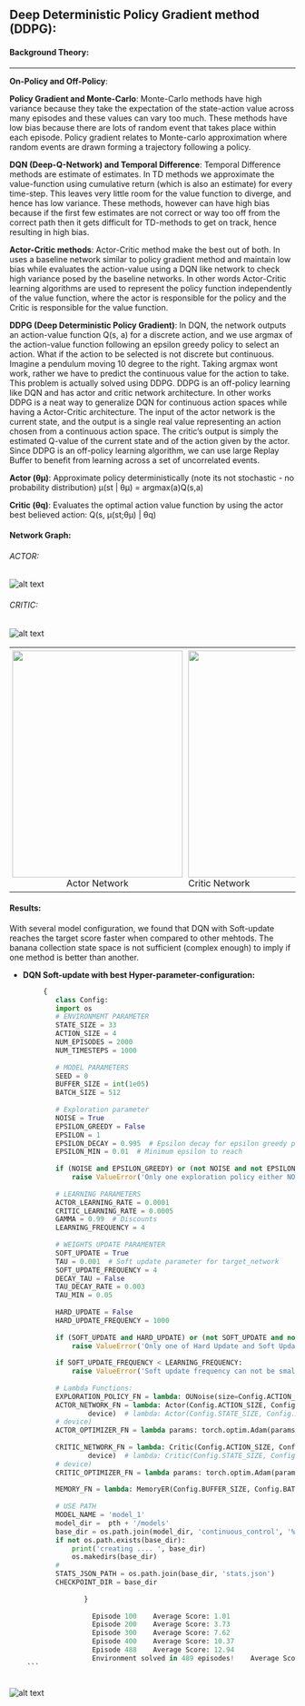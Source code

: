 ## Deep Deterministic Policy Gradient method (DDPG):

#### Background Theory:
-------------
**On-Policy and Off-Policy**:


**Policy Gradient and Monte-Carlo**:
Monte-Carlo methods have high variance because they take the expectation of the state-action value across many episodes and these values can vary too much. These methods have low bias because there are lots of random event that takes place within each episode. Policy gradient relates to Monte-carlo approximation where random events are drawn forming a trajectory following a policy.

**DQN (Deep-Q-Network) and Temporal Difference**:
Temporal Difference methods are estimate of estimates. In TD methods we approximate the value-function using cumulative return (which is also an estimate) for every time-step. This leaves very little room for the value function to diverge, and hence has low variance. These methods, however can have high bias because if the first few estimates are not correct or way too off from the correct path then it gets difficult for TD-methods to get on track, hence resulting in high bias.

**Actor-Critic methods**:
Actor-Critic method make the best out of both. In uses a baseline network similar to policy gradient method and maintain low bias while evaluates the action-value using a DQN like network to check high variance posed by the baseline networks. In other words Actor-Critic learning algorithms are used to represent the policy function independently of the value function, where the actor is responsible for the policy and the Critic is responsible for the value function.

**DDPG (Deep Deterministic Policy Gradient)**:
In DQN, the network outputs an action-value function Q(s, a) for a discrete action, and we use argmax of the action-value function following an epsilon greedy policy to select an action. What if the action to be selected is not discrete but continuous. Imagine a pendulum moving 10 degree to the right. Taking argmax wont work, rather we have to predict the continuous value for the action to take. This problem is actually solved using DDPG. DDPG is an off-policy learning like DQN and has actor and critic network architecture. In other works DDPG is a neat way to generalize DQN for continuous action spaces while having a Actor-Critic architecture. The input of the actor network is the current state, and the output is a single real value representing an action chosen from a continuous action space. The critic’s output is simply the estimated Q-value of the current state and of the action given by the actor. Since DDPG is an off-policy learning algorithm, we can use large Replay Buffer to benefit from learning across a set of uncorrelated events.

**Actor (θμ)**: Approximate policy deterministically (note its not stochastic - no probability distribution) μ(st | θμ) = argmax(a)Q(s,a)

**Critic (θq)**: Evaluates the optimal action value function by using the actor best believed action: Q(s, μ(st;θμ) | θq)


#### Network Graph:

###### ACTOR:
![alt text](https://github.com/Sardhendu/DeepRL/blob/master/src/continuous_control/images/actor.png)
###### CRITIC:
![alt text](https://github.com/Sardhendu/DeepRL/blob/master/src/continuous_control/images/critic.png)

<div id="image-table">
    <table>
	    <tr>
    	    <td style="padding:5px">
        	    <img src="https://github.com/Sardhendu/DeepRL/blob/master/src/continuous_control/images/actor.png" width="300" height="400"><figcaption><center>Actor Network</center></figcaption>
      	    </td>
             <td style="padding:5px">
            	<img src="https://github.com/Sardhendu/DeepRL/blob/master/src/continuous_control/images/critic.png" width="400" height="400"><figcaption></center>Critic Network </center></figcaption>
             </td>
        </tr>
    </table>
</div>


#### Results:

    
   With several model configuration, we found that DQN with Soft-update reaches the target score faster when 
   compared to other mehtods. The banana collection state space is not sufficient (complex enough) to imply if one 
   method is better than another.
   
   * **DQN Soft-update with best Hyper-parameter-configuration:**
        ```python
             {
                class Config:
                import os
                # ENVIRONMEMT PARAMETER
                STATE_SIZE = 33
                ACTION_SIZE = 4
                NUM_EPISODES = 2000
                NUM_TIMESTEPS = 1000
                
                # MODEL PARAMETERS
                SEED = 0
                BUFFER_SIZE = int(1e05)
                BATCH_SIZE = 512
                
                # Exploration parameter
                NOISE = True
                EPSILON_GREEDY = False
                EPSILON = 1
                EPSILON_DECAY = 0.995  # Epsilon decay for epsilon greedy policy
                EPSILON_MIN = 0.01  # Minimum epsilon to reach
                
                if (NOISE and EPSILON_GREEDY) or (not NOISE and not EPSILON_GREEDY):
                    raise ValueError('Only one exploration policy either NOISE or EPSILON_GREEDY si to be chosen ..')
                
                # LEARNING PARAMETERS
                ACTOR_LEARNING_RATE = 0.0001
                CRITIC_LEARNING_RATE = 0.0005
                GAMMA = 0.99  # Discounts
                LEARNING_FREQUENCY = 4
                
                # WEIGHTS UPDATE PARAMENTER
                SOFT_UPDATE = True
                TAU = 0.001  # Soft update parameter for target_network
                SOFT_UPDATE_FREQUENCY = 4
                DECAY_TAU = False
                TAU_DECAY_RATE = 0.003
                TAU_MIN = 0.05
                
                HARD_UPDATE = False
                HARD_UPDATE_FREQUENCY = 1000
                
                if (SOFT_UPDATE and HARD_UPDATE) or (not SOFT_UPDATE and not HARD_UPDATE):
                    raise ValueError('Only one of Hard Update and Soft Update is to be chosen ..')
                
                if SOFT_UPDATE_FREQUENCY < LEARNING_FREQUENCY:
                    raise ValueError('Soft update frequency can not be smaller than the learning frequency')
                
                # Lambda Functions:
                EXPLORATION_POLICY_FN = lambda: OUNoise(size=Config.ACTION_SIZE, seed=2)
                ACTOR_NETWORK_FN = lambda: Actor(Config.ACTION_SIZE, Config.STATE_SIZE, (512, 256), seed=2).to(
                        device)  # lambda: Actor(Config.STATE_SIZE, Config.ACTION_SIZE, seed=2, fc1_units=512, fc2_units=256).to(
                # device)
                ACTOR_OPTIMIZER_FN = lambda params: torch.optim.Adam(params, lr=Config.ACTOR_LEARNING_RATE)
                
                CRITIC_NETWORK_FN = lambda: Critic(Config.ACTION_SIZE, Config.STATE_SIZE, (512, 256), seed=2).to(
                        device)  # lambda: Critic(Config.STATE_SIZE, Config.ACTION_SIZE, seed=2, fc1_units=512, fc2_units=256).to(
                # device)
                CRITIC_OPTIMIZER_FN = lambda params: torch.optim.Adam(params, lr=Config.CRITIC_LEARNING_RATE)
                
                MEMORY_FN = lambda: MemoryER(Config.BUFFER_SIZE, Config.BATCH_SIZE, seed=2, action_dtype='float')
                
                # USE PATH
                MODEL_NAME = 'model_1'
                model_dir =  pth + '/models'
                base_dir = os.path.join(model_dir, 'continuous_control', '%s' % (MODEL_NAME))
                if not os.path.exists(base_dir):
                    print('creating .... ', base_dir)
                    os.makedirs(base_dir)
                #
                STATS_JSON_PATH = os.path.join(base_dir, 'stats.json')
                CHECKPOINT_DIR = base_dir
            
                       }
            
                         Episode 100	Average Score: 1.01
                         Episode 200	Average Score: 3.73
                         Episode 300	Average Score: 7.62
                         Episode 400	Average Score: 10.37
                         Episode 488	Average Score: 12.94
                         Environment solved in 489 episodes!	Average Score: 13.01
         ```    
            
   ![alt text](https://github.com/Sardhendu/DeepRL/blob/master/src/continuous_control/images/score.png)